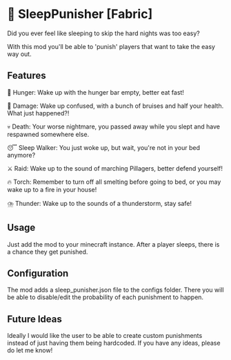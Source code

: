 # 🌙 SleepPunisher [Fabric]
Did you ever feel like sleeping to skip the hard nights was too easy?

With this mod you'll be able to 'punish' players that want to take the easy way out.

## Features
🍎 Hunger: Wake up with the hunger bar empty, better eat fast!

🔪 Damage: Wake up confused, with a bunch of bruises and half your health. What just happened?!

💀 Death: Your worse nightmare, you passed away while you slept and have respawned somewhere else.

😴 Sleep Walker: You just woke up, but wait, you're not in your bed anymore?

⚔️ Raid: Wake up to the sound of marching Pillagers, better defend yourself!

🔥 Torch: Remember to turn off all smelting before going to bed, or you may wake up to a fire in your house! 

⛈️ Thunder: Wake up to the sounds of a thunderstorm, stay safe!

## Usage
Just add the mod to your minecraft instance. After a player sleeps, there is a chance they get punished.

## Configuration
The mod adds a sleep_punisher.json file to the configs folder.
There you will be able to disable/edit the probability of each punishment to happen.

## Future Ideas
Ideally I would like the user to be able to create custom punishments instead of just having them being hardcoded.
If you have any ideas, please do let me know!
